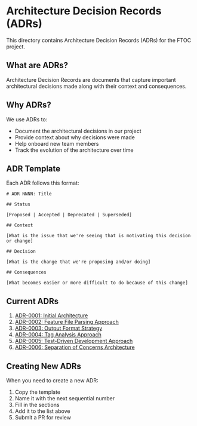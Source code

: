# Architecture Decision Records (ADRs)

This directory contains Architecture Decision Records (ADRs) for the FTOC project.

## What are ADRs?

Architecture Decision Records are documents that capture important architectural decisions made along with their context and consequences.

## Why ADRs?

We use ADRs to:

- Document the architectural decisions in our project
- Provide context about why decisions were made
- Help onboard new team members
- Track the evolution of the architecture over time

## ADR Template

Each ADR follows this format:

```
# ADR NNNN: Title

## Status

[Proposed | Accepted | Deprecated | Superseded]

## Context

[What is the issue that we're seeing that is motivating this decision or change]

## Decision

[What is the change that we're proposing and/or doing]

## Consequences

[What becomes easier or more difficult to do because of this change]
```

## Current ADRs

1. [ADR-0001: Initial Architecture](0001-initial-architecture.md)
2. [ADR-0002: Feature File Parsing Approach](0002-feature-file-parsing.md)
3. [ADR-0003: Output Format Strategy](0003-output-formats.md)
4. [ADR-0004: Tag Analysis Approach](0004-tag-analysis.md)
5. [ADR-0005: Test-Driven Development Approach](0005-test-driven-development.md)
6. [ADR-0006: Separation of Concerns Architecture](0006-separation-of-concerns.md)

## Creating New ADRs

When you need to create a new ADR:

1. Copy the template
2. Name it with the next sequential number
3. Fill in the sections
4. Add it to the list above
5. Submit a PR for review